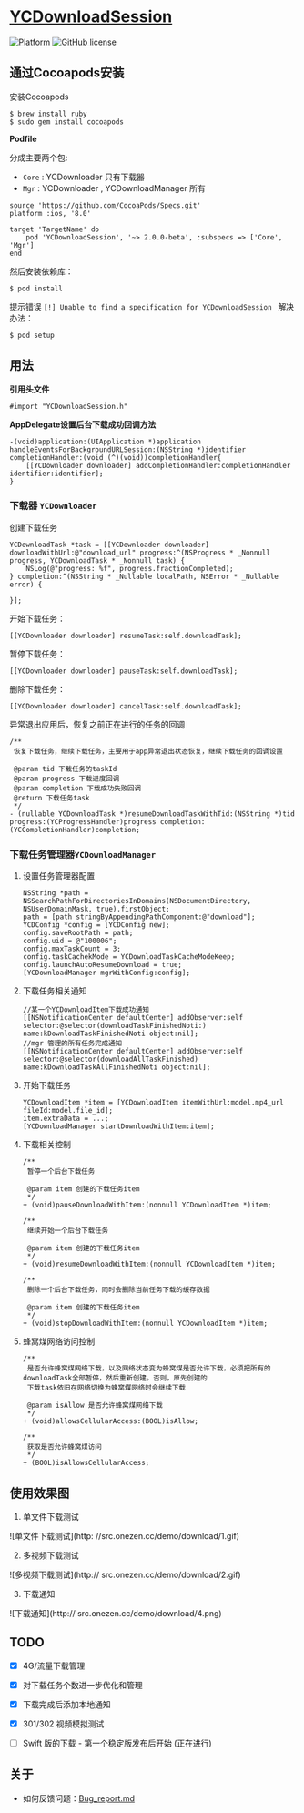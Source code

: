 # [YCDownloadSession](https://onezens.github.io/YCDownloadSession/)

[![Platform](https://img.shields.io/badge/platform-iOS-yellowgreen.svg)](https://github.com/onezens/YCDownloadSession)
[![GitHub license](https://img.shields.io/github/license/onezens/YCDownloadSession.svg)](https://github.com/onezens/YCDownloadSession/blob/master/LICENSE)


## 通过Cocoapods安装

安装Cocoapods

```
$ brew install ruby
$ sudo gem install cocoapods
```

**Podfile**

分成主要两个包:

- `Core` : YCDownloader 只有下载器
- `Mgr`  : YCDownloader , YCDownloadManager 所有

```
source 'https://github.com/CocoaPods/Specs.git'
platform :ios, '8.0'

target 'TargetName' do
    pod 'YCDownloadSession', '~> 2.0.0-beta', :subspecs => ['Core', 'Mgr']
end
```

然后安装依赖库：

```
$ pod install
```

提示错误 `[!] Unable to find a specification for YCDownloadSession ` 解决办法：

```
$ pod setup
```

## 用法

**引用头文件**

```
#import "YCDownloadSession.h"
```


**AppDelegate设置后台下载成功回调方法**

```
-(void)application:(UIApplication *)application handleEventsForBackgroundURLSession:(NSString *)identifier completionHandler:(void (^)(void))completionHandler{
    [[YCDownloader downloader] addCompletionHandler:completionHandler identifier:identifier];
}
```

### 下载器 `YCDownloader`

创建下载任务

```
YCDownloadTask *task = [[YCDownloader downloader] downloadWithUrl:@"download_url" progress:^(NSProgress * _Nonnull progress, YCDownloadTask * _Nonnull task) {
    NSLog(@"progress: %f", progress.fractionCompleted); 
} completion:^(NSString * _Nullable localPath, NSError * _Nullable error) {
        
}];
```

开始下载任务：

```
[[YCDownloader downloader] resumeTask:self.downloadTask];
```

暂停下载任务：

```
[[YCDownloader downloader] pauseTask:self.downloadTask];
```

删除下载任务：

```
[[YCDownloader downloader] cancelTask:self.downloadTask];
```

异常退出应用后，恢复之前正在进行的任务的回调

```
/**
 恢复下载任务，继续下载任务，主要用于app异常退出状态恢复，继续下载任务的回调设置

 @param tid 下载任务的taskId
 @param progress 下载进度回调
 @param completion 下载成功失败回调
 @return 下载任务task
 */
- (nullable YCDownloadTask *)resumeDownloadTaskWithTid:(NSString *)tid progress:(YCProgressHandler)progress completion:(YCCompletionHandler)completion;
```

### 下载任务管理器`YCDownloadManager`

1. 设置任务管理器配置

    ```
    NSString *path = NSSearchPathForDirectoriesInDomains(NSDocumentDirectory, NSUserDomainMask, true).firstObject;
    path = [path stringByAppendingPathComponent:@"download"];
    YCDConfig *config = [YCDConfig new];
    config.saveRootPath = path;
    config.uid = @"100006";
    config.maxTaskCount = 3;
    config.taskCachekMode = YCDownloadTaskCacheModeKeep;
    config.launchAutoResumeDownload = true;
    [YCDownloadManager mgrWithConfig:config];
    ```

2. 下载任务相关通知

    ```
    //某一个YCDownloadItem下载成功通知
    [[NSNotificationCenter defaultCenter] addObserver:self selector:@selector(downloadTaskFinishedNoti:) name:kDownloadTaskFinishedNoti object:nil];
    //mgr 管理的所有任务完成通知
    [[NSNotificationCenter defaultCenter] addObserver:self selector:@selector(downloadAllTaskFinished) name:kDownloadTaskAllFinishedNoti object:nil];
    ```

3. 开始下载任务

    ```
    YCDownloadItem *item = [YCDownloadItem itemWithUrl:model.mp4_url fileId:model.file_id];
    item.extraData = ...;
    [YCDownloadManager startDownloadWithItem:item];
    ```
4. 下载相关控制

    ```
    /**
     暂停一个后台下载任务
     
     @param item 创建的下载任务item
     */
    + (void)pauseDownloadWithItem:(nonnull YCDownloadItem *)item;
    
    /**
     继续开始一个后台下载任务
     
     @param item 创建的下载任务item
     */
    + (void)resumeDownloadWithItem:(nonnull YCDownloadItem *)item;
    
    /**
     删除一个后台下载任务，同时会删除当前任务下载的缓存数据
     
     @param item 创建的下载任务item
     */
    + (void)stopDownloadWithItem:(nonnull YCDownloadItem *)item;
    ```
5. 蜂窝煤网络访问控制

    ```
    /**
     是否允许蜂窝煤网络下载，以及网络状态变为蜂窝煤是否允许下载，必须把所有的downloadTask全部暂停，然后重新创建。否则，原先创建的
     下载task依旧在网络切换为蜂窝煤网络时会继续下载
     
     @param isAllow 是否允许蜂窝煤网络下载
     */
    + (void)allowsCellularAccess:(BOOL)isAllow;
    
    /**
     获取是否允许蜂窝煤访问
     */
    + (BOOL)isAllowsCellularAccess;
    ```

## 使用效果图

1. 单文件下载测试

  ![单文件下载测试](http: //src.onezen.cc/demo/download/1.gif)

2. 多视频下载测试

  ![多视频下载测试](http:// src.onezen.cc/demo/download/2.gif)
  
3. 下载通知

  ![下载通知](http:// src.onezen.cc/demo/download/4.png)


## TODO

* [x] 4G/流量下载管理
* [x] 对下载任务个数进一步优化和管理
* [x]  下载完成后添加本地通知
* [x] 301/302 视频模拟测试
* [ ] Swift 版的下载 - 第一个稳定版发布后开始 (正在进行)


## 关于

* 如何反馈问题：[Bug_report.md](https://github.com/onezens/YCDownloadSession/blob/master/.github/ISSUE_TEMPLATE/Bug_report.md)



